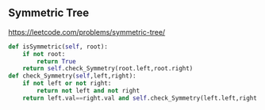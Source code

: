 ## Symmetric Tree

https://leetcode.com/problems/symmetric-tree/

```python
def isSymmetric(self, root):        
    if not root:
        return True
    return self.check_Symmetry(root.left,root.right)        
def check_Symmetry(self,left,right):
    if not left or not right:
        return not left and not right
    return left.val==right.val and self.check_Symmetry(left.left,right.right) and self.check_Symmetry(left.right,right.left)
```    
